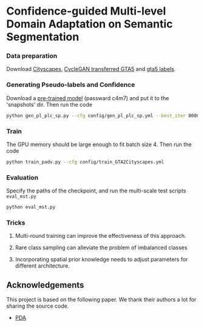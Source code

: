# Confidence-guided Multi-level Domain Adaptation on Semantic Segmentation

### Data preparation

Download [Cityscapes](https://www.cityscapes-dataset.com/), [CycleGAN transferred GTA5](https://drive.google.com/open?id=1OBvYVz2ND4ipdfnkhSaseT8yu2ru5n5l) and [gta5 labels](https://drive.google.com/file/d/11E42F_4InoZTnoATi-Ob1yEHfz7lfZWg/view?usp=sharing).

### Generating Pseudo-labels and Confidence

Download a [pre-trained model](https://pan.baidu.com/s/1duLE04oKxoKAXp5Y5jjSiQ) (passward c4m7) and put it to the 'snapshots' dir.
Then run the code

```bash
python gen_pl_plc_sp.py --cfg config/gen_pl_plc_sp.yml --best_iter 0000
```

### Train

The GPU memory should be large enough to fit batch size 4. Then run the code

```bash
python train_padv.py --cfg config/train_GTA2Cityscapes.yml
```

### Evaluation

Specify the paths of the checkpoint, and run the multi-scale test scripts `eval_mst.py`

```bash
python eval_mst.py
```

### Tricks

1. Multi-round training can improve the effectiveness of this approach.
   
2. Rare class sampling can alleviate the problem of imbalanced classes

3. Incorporating spatial prior knowledge needs to adjust parameters for different architecture.

## Acknowledgements

This project is based on the following paper. We thank their
authors a lot for sharing the source code.

* [PDA](https://orca.cardiff.ac.uk/id/eprint/143144/1/PixIntraDA_MM_no_copyright.pdf)
